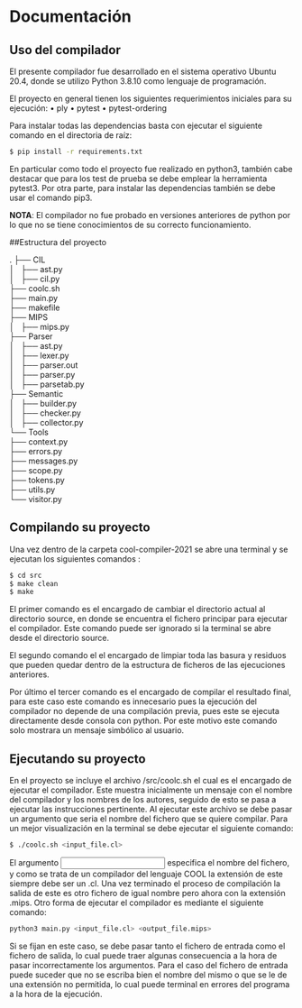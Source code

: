 # Documentación

## Uso del compilador

El presente compilador fue desarrollado en el sistema operativo Ubuntu 20.4, donde se utilizo Python 3.8.10 como lenguaje de programación.

El proyecto en general tienen los siguientes requerimientos iniciales para su ejecución:
• ply
• pytest
• pytest-ordering

Para instalar todas las dependencias basta con ejecutar el siguiente comando en el directoria de raı́z:

```bash
$ pip install -r requirements.txt
```

En particular como todo el proyecto fue realizado en python3, también cabe destacar que para los test de prueba se debe emplear la herramienta
pytest3. Por otra parte, para instalar las dependencias también se debe usar el comando pip3.

**NOTA**: El compilador no fue probado en versiones anteriores de python por lo que no se tiene conocimientos de su correcto funcionamiento.

##Estructura del proyecto

.
├── CIL  
│   ├── ast.py  
│   ├── cil.py   
├── coolc.sh  
├── main.py  
├── makefile  
├── MIPS  
│   ├── mips.py     
├── Parser  
│   ├── ast.py  
│   ├── lexer.py  
│   ├── parser.out  
│   ├── parser.py  
│   ├── parsetab.py  
├── Semantic  
│   ├── builder.py  
│   ├── checker.py  
│   ├── collector.py  
└── Tools  
    ├── context.py  
    ├── errors.py  
    ├── messages.py  
    ├── scope.py  
    ├── tokens.py  
    ├── utils.py  
    └── visitor.py  

## Compilando su proyecto
Una vez dentro de la carpeta cool-compiler-2021 se abre una terminal y se ejecutan los siguientes comandos :

```bash
$ cd src
$ make clean
$ make
```

El primer comando es el encargado de cambiar el directorio actual al directorio source, en donde se encuentra el fichero principar para ejecutar el compilador. Este comando puede ser ignorado si la terminal se abre desde el directorio source.

El segundo comando el el encargado de limpiar toda las basura y residuos que pueden quedar dentro de la estructura de ficheros de las ejecuciones
anteriores.

Por último el tercer comando es el encargado de compilar el resultado final, para este caso este comando es innecesario pues la ejecución del compilador no depende de una compilación previa, pues este se ejecuta directamente desde consola con python. Por este motivo este comando solo mostrara un mensaje simbólico al usuario.

## Ejecutando su proyecto

En el proyecto se incluye el archivo /src/coolc.sh el cual es el encargado de ejecutar el compilador. Este muestra inicialmente un mensaje con el nombre del compilador y los nombres de los autores, seguido de esto se pasa a ejecutar las instrucciones pertinente. Al ejecutar este archivo se debe pasar un argumento que seria el nombre del fichero que se quiere compilar. Para un mejor visualización en la terminal se debe ejecutar el siguiente comando:

```bash
$ ./coolc.sh <input_file.cl>
```

El argumento <input file.cl> especifica el nombre del fichero, y como se trata de un compilador del lenguaje COOL la extensión de este siempre debe ser un .cl. Una vez terminado el proceso de compilación la salida de este es otro fichero de igual nombre pero ahora con la extensión .mips. Otro forma de ejecutar el compilador es mediante el siguiente comando:

```bash
python3 main.py <input_file.cl> <output_file.mips>
```

Si se fijan en este caso, se debe pasar tanto el fichero de entrada como el fichero de salida, lo cual puede traer algunas consecuencia a la hora de pasar incorrectamente los argumentos. Para el caso del fichero de entrada puede suceder que no se escriba bien el nombre del mismo o que se le de una extensión no permitida, lo cual puede terminal en errores del programa a la hora de la ejecución.
